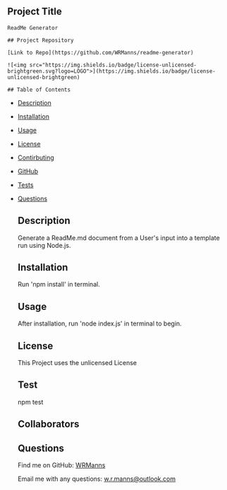 ## Project Title

    ReadMe Generator
    
    ## Project Repository

    [Link to Repo](https://github.com/WRManns/readme-generator)

    ![<img src="https://img.shields.io/badge/license-unlicensed-brightgreen.svg?logo=LOGO">](https://img.shields.io/badge/license-unlicensed-brightgreen)

    ## Table of Contents
- [Description](#description)
- [Installation](#installation)
- [Usage](#usage)
- [License](#license)
- [Contirbuting](#collaborators)
- [GitHub](#github)
- [Tests](#tests)
- [Questions](#questions)

    ## Description

    Generate a ReadMe.md document from a User's input into a template run using Node.js.

    ## Installation

    Run 'npm install' in terminal.

    ## Usage

    After installation, run 'node index.js' in terminal to begin.

    ## License

    This Project uses the unlicensed License

    ## Test

    npm test

    ## Collaborators

    

    ## Questions
    
    Find me on GitHub: [WRManns](https://github.com/WRManns)
    
    Email me with any questions: w.r.manns@outlook.com  

